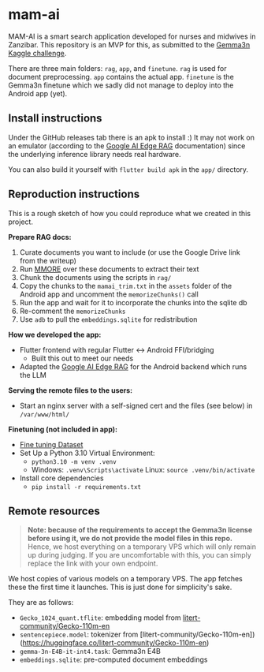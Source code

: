 # mam-ai

MAM-AI is a smart search application developed for nurses and midwives in Zanzibar. This repository
is an MVP for this, as submitted to the [Gemma3n Kaggle challenge](https://www.kaggle.com/competitions/google-gemma-3n-hackathon).

There are three main folders: `rag`, `app`, and `finetune`. `rag` is used for document preprocessing. `app`
contains the actual app. `finetune` is the Gemma3n finetune which we sadly did not manage to deploy
into the Android app (yet).

## Install instructions

Under the GitHub releases tab there is an apk to install :) It may not work on an emulator (according
to the [Google AI Edge RAG](ai.google.dev/edge/mediapipe/solutions/genai/rag/android) documentation)
since the underlying inference library needs real hardware.

You can also build it yourself with `flutter build apk` in the `app/` directory.

## Reproduction instructions

This is a rough sketch of how you could reproduce what we created in this project.

**Prepare RAG docs:**
   1. Curate documents you want to include (or use the Google Drive link from the writeup)
   2. Run [MMORE](https://github.com/swiss-ai/mmore) over these documents to extract their text
   3. Chunk the documents using the scripts in `rag/`
   4. Copy the chunks to the `mamai_trim.txt` in the `assets` folder of the Android app and uncomment the `memorizeChunks()` call
   5. Run the app and wait for it to incorporate the chunks into the sqlite db
   6. Re-comment the `memorizeChunks`
   7. Use `adb` to pull the `embeddings.sqlite` for redistribution

**How we developed the app:**
- Flutter frontend with regular Flutter <-> Android FFI/bridging
  - Built this out to meet our needs
- Adapted the [Google AI Edge RAG](ai.google.dev/edge/mediapipe/solutions/genai/rag/android) for the Android backend which runs the LLM

**Serving the remote files to the users:**
- Start an nginx server with a self-signed cert and the files (see below) in `/var/www/html/`

**Finetuning (not included in app):**

- [Fine tuning Dataset](https://drive.google.com/drive/folders/1vdheVGdrOTXwekaIrSkve7JF28Tpq1Xf?usp=sharing)
 - Set Up a Python 3.10 Virtual Environment:
   - `python3.10 -m venv .venv`
   - Windows: `.venv\Scripts\activate`
     Linux: `source .venv/bin/activate`
 - Install core dependencies
   - `pip install -r requirements.txt` 


## Remote resources 

> **Note: because of the requirements to accept the Gemma3n license before using it, we do not
provide the model files in this repo.** Hence, we host everything on a temporary VPS which will only
remain up during judging. If you are uncomfortable with this, you can simply replace the link with
your own endpoint. 

We host copies of various models on a temporary VPS. The app fetches these the first time it
launches. This is just done for simplicity's sake.

They are as follows:
- `Gecko_1024_quant.tflite`: embedding model from [litert-community/Gecko-110m-en](https://huggingface.co/litert-community/Gecko-110m-en)
- `sentencepiece.model`: tokenizer from [litert-community/Gecko-110m-en])(https://huggingface.co/litert-community/Gecko-110m-en)
- `gemma-3n-E4B-it-int4.task`: Gemma3n E4B
- `embeddings.sqlite`: pre-computed document embeddings
